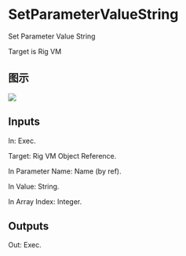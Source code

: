 # SetParameterValueString

Set Parameter Value String

Target is Rig VM

## 图示

![]($-20221218-20413194.png)

## Inputs

In: Exec.

Target: Rig VM Object Reference.

In Parameter Name: Name (by ref).

In Value: String.

In Array Index: Integer.  

## Outputs

Out: Exec.

